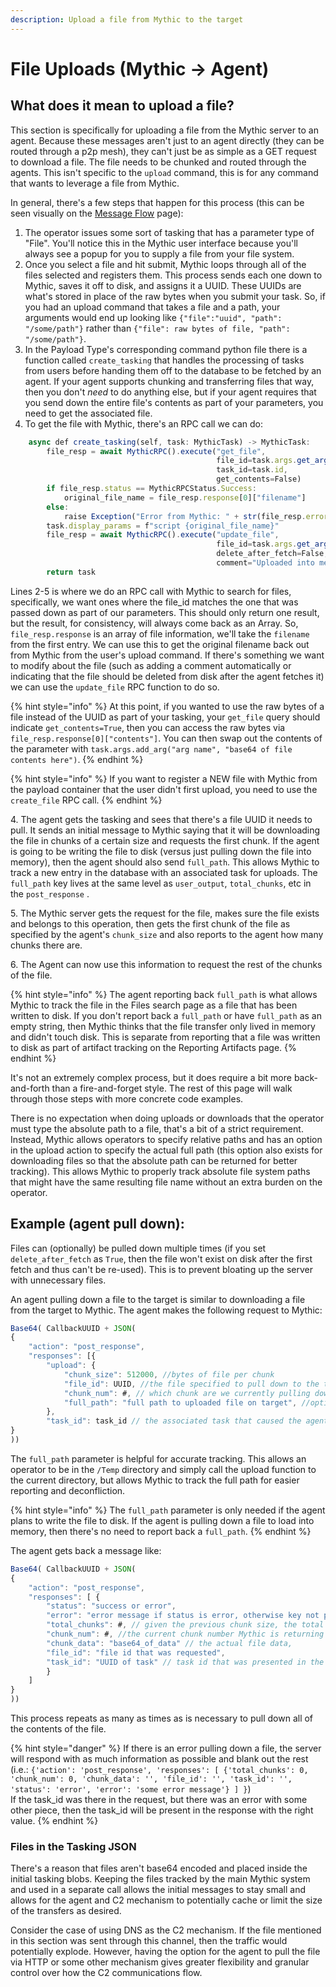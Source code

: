 ```yaml
---
description: Upload a file from Mythic to the target
---
```


# File Uploads (Mythic -> Agent)

## What does it mean to upload a file?

This section is specifically for uploading a file from the Mythic server to an agent. Because these messages aren't just to an agent directly (they can be routed through a p2p mesh), they can't just be as simple as a GET request to download a file. The file needs to be chunked and routed through the agents. This isn't specific to the `upload` command, this is for any command that wants to leverage a file from Mythic.

In general, there's a few steps that happen for this process (this can be seen visually on the [Message Flow](../../message-flow.md#file-uploads-from-mythic-greater-than-agent) page):

1. The operator issues some sort of tasking that has a parameter type of "File". You'll notice this in the Mythic user interface because you'll always see a popup for you to supply a file from your file system.&#x20;
2. Once you select a file and hit submit, Mythic loops through all of the files selected and registers them. This process sends each one down to Mythic, saves it off to disk, and assigns it a UUID. These UUIDs are what's stored in place of the raw bytes when you submit your task. So, if you had an upload command that takes a file and a path, your arguments would end up looking like `{"file":"uuid", "path": "/some/path"}` rather than `{"file": raw bytes of file, "path": "/some/path"}`.&#x20;
3. In the Payload Type's corresponding command python file there is a function called `create_tasking` that handles the processing of tasks from users before handing them off to the database to be fetched by an agent. If your agent supports chunking and transferring files that way, then you don't _need_ to do anything else, but if your agent requires that you send down the entire file's contents as part of your parameters, you need to get the associated file.&#x20;
4. To get the file with Mythic, there's an RPC call we can do:

```javascript
    async def create_tasking(self, task: MythicTask) -> MythicTask:
        file_resp = await MythicRPC().execute("get_file",
                                              file_id=task.args.get_arg("file_id"),
                                              task_id=task.id,
                                              get_contents=False)
        if file_resp.status == MythicRPCStatus.Success:
            original_file_name = file_resp.response[0]["filename"]
        else:
            raise Exception("Error from Mythic: " + str(file_resp.error))
        task.display_params = f"script {original_file_name}"
        file_resp = await MythicRPC().execute("update_file",
                                              file_id=task.args.get_arg("file_id"),
                                              delete_after_fetch=False,
                                              comment="Uploaded into memory for jsimport")
        return task
```

Lines 2-5 is where we do an RPC call with Mythic to search for files, specifically, we want ones where the file\_id matches the one that was passed down as part of our parameters. This should only return one result, but the result, for consistency, will always come back as an Array. So, `file_resp.response` is an array of file information, we'll take the `filename` from the first entry. We can use this to get the original filename back out from Mythic from the user's upload command. If there's something we want to modify about the file (such as adding a comment automatically or indicating that the file should be deleted from disk after the agent fetches it) we can use the `update_file` RPC function to do so.

{% hint style="info" %}
At this point, if you wanted to use the raw bytes of a file instead of the UUID as part of your tasking, your `get_file` query should indicate `get_contents=True`, then you can access the raw bytes via `file_resp.response[0]["contents"]`. You can then swap out the contents of the parameter with `task.args.add_arg("arg name", "base64 of file contents here")`.
{% endhint %}

{% hint style="info" %}
If you want to register a NEW file with Mythic from the payload container that the user didn't first upload, you need to use the `create_file` RPC call.
{% endhint %}

4\. The agent gets the tasking and sees that there's a file UUID it needs to pull. It sends an initial message to Mythic saying that it will be downloading the file in chunks of a certain size and requests the first chunk. If the agent is going to be writing the file to disk (versus just pulling down the file into memory), then the agent should also send `full_path`. This allows Mythic to track a new entry in the database with an associated task for uploads. The `full_path` key lives at the same level as `user_output`, `total_chunks`, etc in the `post_response` .

5\. The Mythic server gets the request for the file, makes sure the file exists and belongs to this operation, then gets the first chunk of the file as specified by the agent's `chunk_size` and also reports to the agent how many chunks there are.

6\. The Agent can now use this information to request the rest of the chunks of the file.

{% hint style="info" %}
The agent reporting back `full_path` is what allows Mythic to track the file in the Files search page as a file that has been written to disk. If you don't report back a `full_path` or have `full_path` as an empty string, then Mythic thinks that the file transfer only lived in memory and didn't touch disk. This is separate from reporting that a file was written to disk as part of artifact tracking on the Reporting Artifacts page.
{% endhint %}

It's not an extremely complex process, but it does require a bit more back-and-forth than a fire-and-forget style. The rest of this page will walk through those steps with more concrete code examples.

There is no expectation when doing uploads or downloads that the operator must type the absolute path to a file, that's a bit of a strict requirement. Instead, Mythic allows operators to specify relative paths and has an option in the upload action to specify the actual full path (this option also exists for downloading files so that the absolute path can be returned for better tracking). This allows Mythic to properly track absolute file system paths that might have the same resulting file name without an extra burden on the operator.

## Example (agent pull down):

Files can (optionally) be pulled down multiple times (if you set `delete_after_fetch` as `True`, then the file won't exist on disk after the first fetch and thus can't be re-used). This is to prevent bloating up the server with unnecessary files.

An agent pulling down a file to the target is similar to downloading a file from the target to Mythic. The agent makes the following request to Mythic:

```javascript
Base64( CallbackUUID + JSON(
{
	"action": "post_response",
	"responses": [{
		"upload": {
			"chunk_size": 512000, //bytes of file per chunk
			"file_id": UUID, //the file specified to pull down to the target
			"chunk_num": #, // which chunk are we currently pulling down
			"full_path": "full path to uploaded file on target", //optional
		},
		"task_id": task_id // the associated task that caused the agent to pull down this file
}
))
```

The `full_path` parameter is helpful for accurate tracking. This allows an operator to be in the `/Temp` directory and simply call the upload function to the current directory, but allows Mythic to track the full path for easier reporting and deconfliction.

{% hint style="info" %}
The `full_path` parameter is only needed if the agent plans to write the file to disk. If the agent is pulling down a file to load into memory, then there's no need to report back a `full_path`.
{% endhint %}

The agent gets back a message like:

```javascript
Base64( CallbackUUID + JSON(
{
	"action": "post_response",
	"responses": [ {
		"status": "success or error",
		"error": "error message if status is error, otherwise key not present",
		"total_chunks": #, // given the previous chunk size, the total num of chunks
		"chunk_num": #, //the current chunk number Mythic is returning
		"chunk_data": "base64_of_data" // the actual file data,
		"file_id": "file id that was requested",
		"task_id": "UUID of task" // task id that was presented in the request for tracking
		}
	]
}
))
```

This process repeats as many as times as is necessary to pull down all of the contents of the file.

{% hint style="danger" %}
If there is an error pulling down a file, the server will respond with as much information as possible and blank out the rest (i.e.: `{'action': 'post_response', 'responses': [ {'total_chunks': 0, 'chunk_num': 0, 'chunk_data': '', 'file_id': '', 'task_id': '', 'status': 'error', 'error': 'some error message'} ] }`)\
If the task\_id was there in the request, but there was an error with some other piece, then the task\_id will be present in the response with the right value.
{% endhint %}

### Files in the Tasking JSON

There's a reason that files aren't base64 encoded and placed inside the initial tasking blobs. Keeping the files tracked by the main Mythic system and used in a separate call allows the initial messages to stay small and allows for the agent and C2 mechanism to potentially cache or limit the size of the transfers as desired.

Consider the case of using DNS as the C2 mechanism. If the file mentioned in this section was sent through this channel, then the traffic would potentially explode. However, having the option for the agent to pull the file via HTTP or some other mechanism gives greater flexibility and granular control over how the C2 communications flow.
